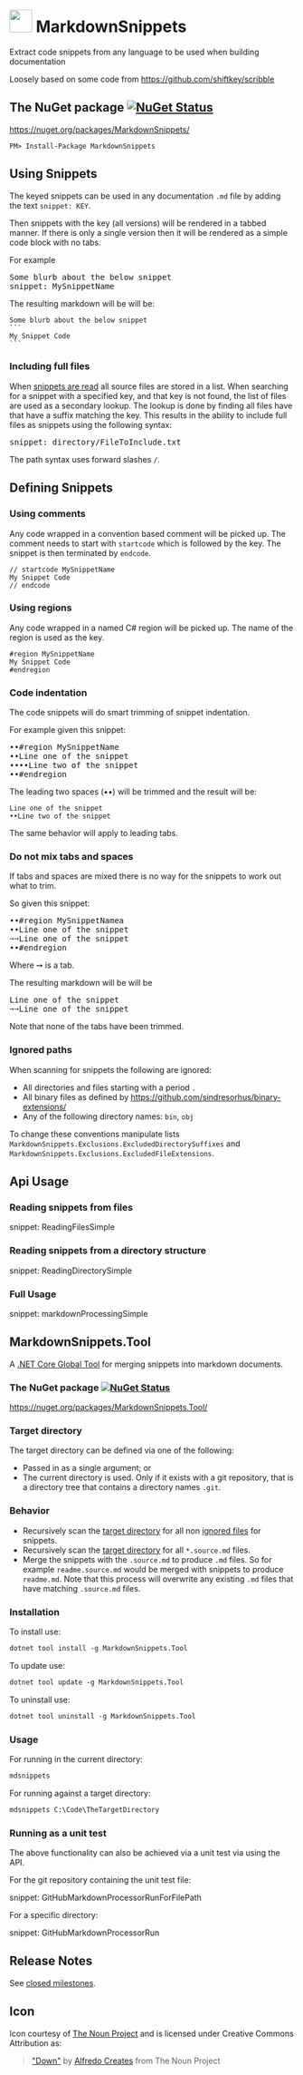 # <img src="https://raw.githubusercontent.com/SimonCropp/MarkdownSnippets/master/src/icon.png" height="40px"> MarkdownSnippets

Extract code snippets from any language to be used when building documentation

Loosely based on some code from  https://github.com/shiftkey/scribble


## The NuGet package [![NuGet Status](http://img.shields.io/nuget/v/MarkdownSnippets.svg?style=flat)](https://www.nuget.org/packages/MarkdownSnippets/)

https://nuget.org/packages/MarkdownSnippets/

    PM> Install-Package MarkdownSnippets


## Using Snippets

The keyed snippets can be used in any documentation `.md` file by adding the text `snippet: KEY`.

Then snippets with the key (all versions) will be rendered in a tabbed manner. If there is only a single version then it will be rendered as a simple code block with no tabs.

For example

<pre>
Some blurb about the below snippet
snippet&#58; MySnippetName
</pre>

The resulting markdown will be will be:

    Some blurb about the below snippet
    ```
    My Snippet Code
    ```


### Including full files

When [snippets are read](#reading-snippets-from-files) all source files are stored in a list. When searching for a snippet with a specified key, and that key is not found, the list of files are used as a secondary lookup. The lookup is done by finding all files have that have a suffix matching the key. This results in the ability to include full files as snippets using the following syntax:

<pre>
snippet&#58; directory/FileToInclude.txt
</pre>

The path syntax uses forward slashes `/`.


## Defining Snippets


### Using comments

Any code wrapped in a convention based comment will be picked up. The comment needs to start with `startcode` which is followed by the key. The snippet is then terminated by `endcode`.

```
// startcode MySnippetName
My Snippet Code
// endcode
```


### Using regions

Any code wrapped in a named C# region will be picked up. The name of the region is used as the key.

```
#region MySnippetName
My Snippet Code
#endregion
```


### Code indentation

The code snippets will do smart trimming of snippet indentation.

For example given this snippet:

<pre>
&#8226;&#8226;#region MySnippetName
&#8226;&#8226;Line one of the snippet
&#8226;&#8226;&#8226;&#8226;Line two of the snippet
&#8226;&#8226;#endregion
</pre>

The leading two spaces (&#8226;&#8226;) will be trimmed and the result will be:

```
Line one of the snippet
••Line two of the snippet
```

The same behavior will apply to leading tabs.


### Do not mix tabs and spaces

If tabs and spaces are mixed there is no way for the snippets to work out what to trim.

So given this snippet:

<pre>
&#8226;&#8226;#region MySnippetNamea
&#8226;&#8226;Line one of the snippet
&#10137;&#10137;Line one of the snippet
&#8226;&#8226;#endregion
</pre>

Where &#10137; is a tab.

The resulting markdown will be will be

<pre>
Line one of the snippet
&#10137;&#10137;Line one of the snippet
</pre>

Note that none of the tabs have been trimmed.


### Ignored paths

When scanning for snippets the following are ignored:

 * All directories and files starting with a period `.`
 * All binary files as defined by https://github.com/sindresorhus/binary-extensions/
 * Any of the following directory names: `bin`, `obj`

To change these conventions manipulate lists `MarkdownSnippets.Exclusions.ExcludedDirectorySuffixes` and `MarkdownSnippets.Exclusions.ExcludedFileExtensions`.


## Api Usage


### Reading snippets from files

snippet: ReadingFilesSimple


### Reading snippets from a directory structure

snippet: ReadingDirectorySimple


### Full Usage

snippet: markdownProcessingSimple


## MarkdownSnippets.Tool

A [.NET Core Global Tool](https://docs.microsoft.com/en-us/dotnet/core/tools/global-tools) for merging snippets into markdown documents.


### The NuGet package [![NuGet Status](http://img.shields.io/nuget/v/MarkdownSnippets.Tool.svg?style=flat)](https://www.nuget.org/packages/MarkdownSnippets.Tool/)

https://nuget.org/packages/MarkdownSnippets.Tool/


### Target directory

The target directory can be defined via one of the following:

 * Passed in as a single argument; or
 * The current directory is used. Only if it exists with a git repository, that is a directory tree that contains a directory names `.git`.


### Behavior

 * Recursively scan the [target directory](#target-directory) for all non [ignored files](#ignore-paths) for snippets.
 * Recursively scan the [target directory](#target-directory) for all `*.source.md` files.
 * Merge the snippets with the `.source.md` to produce `.md` files. So for example `readme.source.md` would be merged with snippets to produce `readme.md`. Note that this process will overwrite any existing `.md` files that have matching `.source.md` files.


### Installation

To install use:

```ps
dotnet tool install -g MarkdownSnippets.Tool
```

To update use:

```ps
dotnet tool update -g MarkdownSnippets.Tool
```

To uninstall use:

```ps
dotnet tool uninstall -g MarkdownSnippets.Tool
```


### Usage

For running in the current directory:

```ps
mdsnippets
```

For running against a target directory:

```ps
mdsnippets C:\Code\TheTargetDirectory
```


### Running as a unit test

The above functionality can also be achieved via a unit test via using the API.

For the git repository containing the unit test file:

snippet: GitHubMarkdownProcessorRunForFilePath

For a specific directory:

snippet: GitHubMarkdownProcessorRun


## Release Notes

See [closed milestones](https://github.com/SimonCropp/MarkdownSnippets/milestones?state=closed).


## Icon

Icon courtesy of [The Noun Project](http://thenounproject.com) and is licensed under Creative Commons Attribution as:

> ["Down"](https://thenounproject.com/AlfredoCreates/collection/arrows-5-glyph/) by [Alfredo Creates](https://thenounproject.com/AlfredoCreates) from The Noun Project
